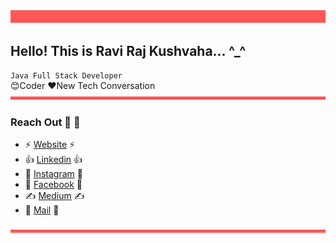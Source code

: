 <!--
✨✨✨✨✨✨✨✨✨✨✨✨✨✨
✨✨ IF YOU ARE READING THIS ✨✨
✨✨ ....DO REACH ME OUT.... ✨✨ 
✨✨ ..ON INSTAGRAM OR MAIL. ✨✨
✨✨ (links are given below) ✨✨
✨✨ (It'll be a great convo)✨✨
✨✨ Do mention I found your ✨✨
✨✨ ....(Secret Message)... ✨✨
✨✨✨✨✨✨✨✨✨✨✨✨✨✨
-->

<img src="horizontal-rule.png" alt="Ravi, Ravi Raj, Ravi Raj Kushvaha, Logo, Banner"/>

## Hello! This is Ravi Raj Kushvaha... ^_^

`Java Full Stack Developer` <br>
😊Coder  ❤️New Tech Conversation 
<img src="horizontal-rule.png" alt="Ravi, Ravi Raj, Ravi Raj Kushvaha, Logo, Banner" height = "5" width = "100%"/>

### Reach Out 🕺 🕺 
 - ⚡ [Website](https://kushvahaRavi.github.io) ⚡
 - 👍 [Linkedin](https://www.linkedin.com/in/kushvaharavi/) 👍
 - 📸 [Instagram](https://www.instagram.com/kushvaharavi/) 📸
 - 🧑‍ [Facebook](https://www.facebook.com/RaviRajKushvaha/) 🧑‍
 - ✍️ [Medium](https://medium.com/@kushvaharavi) ✍️
 - 📧 [Mail](mailto:ravirajkushvaha@gmail.com) 📧
 
<img src="horizontal-rule.png" alt="Ravi, Ravi Raj, Ravi Raj Kushvaha, Logo, Banner" height = "5" width = "100%"/>
